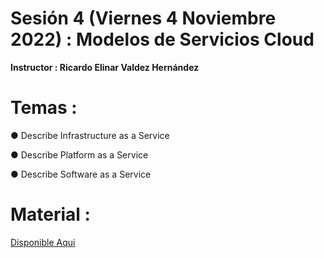 # Sesión 4 (Viernes 4 Noviembre 2022) : Modelos de Servicios Cloud

**Instructor : Ricardo Elinar Valdez Hernández**

# Temas :

● Describe Infrastructure as a Service

● Describe Platform as a Service

● Describe Software as a Service

# Material :

[Disponible Aqui](https://github.com/wizelineacademy/GEPP-IntroToAzure-2022/files/9984825/Cloud.Service.Models.pdf)
